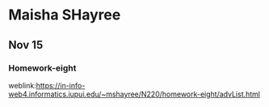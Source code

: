 # Maisha SHayree
## Nov 15
### Homework-eight
weblink:https://in-info-web4.informatics.iupui.edu/~mshayree/N220/homework-eight/advList.html
